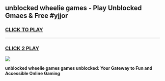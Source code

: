 
## unblocked wheelie games - Play Unblocked Gmaes & Free #yjjor
<h3>
<a href="https://news.freeplayer.one?title=unblocked_wheelie_games&ref=03M">CLICK TO PLAY</a></h3>
<hr>

<h3>
<a href="https://news.freeplayer.one?title=unblocked_wheelie_games&ref=03M">CLICK 2 PLAY</a>
  
</h3>

<a href="https://news.freeplayer.one?title=unblocked_wheelie_games&ref=03M"><img src="https://clearcache.store/games.png"></a>


**unblocked wheelie games games unblocked: Your Gateway to Fun and Accessible Online Gaming**
